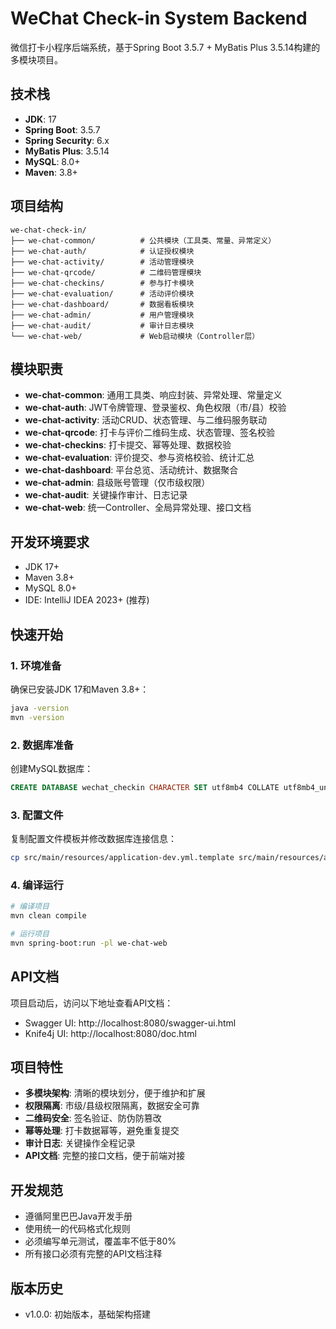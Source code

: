 # WeChat Check-in System Backend

微信打卡小程序后端系统，基于Spring Boot 3.5.7 + MyBatis Plus 3.5.14构建的多模块项目。

## 技术栈

- **JDK**: 17
- **Spring Boot**: 3.5.7
- **Spring Security**: 6.x
- **MyBatis Plus**: 3.5.14
- **MySQL**: 8.0+
- **Maven**: 3.8+

## 项目结构

```
we-chat-check-in/
├── we-chat-common/          # 公共模块（工具类、常量、异常定义）
├── we-chat-auth/            # 认证授权模块
├── we-chat-activity/        # 活动管理模块
├── we-chat-qrcode/          # 二维码管理模块
├── we-chat-checkins/        # 参与打卡模块
├── we-chat-evaluation/      # 活动评价模块
├── we-chat-dashboard/       # 数据看板模块
├── we-chat-admin/           # 用户管理模块
├── we-chat-audit/           # 审计日志模块
└── we-chat-web/             # Web启动模块（Controller层）
```

## 模块职责

- **we-chat-common**: 通用工具类、响应封装、异常处理、常量定义
- **we-chat-auth**: JWT令牌管理、登录鉴权、角色权限（市/县）校验
- **we-chat-activity**: 活动CRUD、状态管理、与二维码服务联动
- **we-chat-qrcode**: 打卡与评价二维码生成、状态管理、签名校验
- **we-chat-checkins**: 打卡提交、幂等处理、数据校验
- **we-chat-evaluation**: 评价提交、参与资格校验、统计汇总
- **we-chat-dashboard**: 平台总览、活动统计、数据聚合
- **we-chat-admin**: 县级账号管理（仅市级权限）
- **we-chat-audit**: 关键操作审计、日志记录
- **we-chat-web**: 统一Controller、全局异常处理、接口文档

## 开发环境要求

- JDK 17+
- Maven 3.8+
- MySQL 8.0+
- IDE: IntelliJ IDEA 2023+ (推荐)

## 快速开始

### 1. 环境准备

确保已安装JDK 17和Maven 3.8+：

```bash
java -version
mvn -version
```

### 2. 数据库准备

创建MySQL数据库：

```sql
CREATE DATABASE wechat_checkin CHARACTER SET utf8mb4 COLLATE utf8mb4_unicode_ci;
```

### 3. 配置文件

复制配置文件模板并修改数据库连接信息：

```bash
cp src/main/resources/application-dev.yml.template src/main/resources/application-dev.yml
```

### 4. 编译运行

```bash
# 编译项目
mvn clean compile

# 运行项目
mvn spring-boot:run -pl we-chat-web
```

## API文档

项目启动后，访问以下地址查看API文档：

- Swagger UI: http://localhost:8080/swagger-ui.html
- Knife4j UI: http://localhost:8080/doc.html

## 项目特性

- **多模块架构**: 清晰的模块划分，便于维护和扩展
- **权限隔离**: 市级/县级权限隔离，数据安全可靠
- **二维码安全**: 签名验证、防伪防篡改
- **幂等处理**: 打卡数据幂等，避免重复提交
- **审计日志**: 关键操作全程记录
- **API文档**: 完整的接口文档，便于前端对接

## 开发规范

- 遵循阿里巴巴Java开发手册
- 使用统一的代码格式化规则
- 必须编写单元测试，覆盖率不低于80%
- 所有接口必须有完整的API文档注释

## 版本历史

- v1.0.0: 初始版本，基础架构搭建
